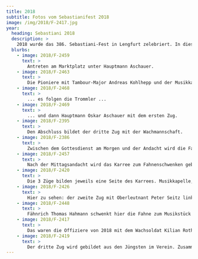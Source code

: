 ```yaml
---
title: 2018
subtitle: Fotos vom Sebastianifest 2018
image: /img/2018/F-2417.jpg
year:
  heading: Sebastiani 2018
  description: >
    2018 wurde das 386. Sebastiani-Fest in Lengfurt zelebriert. In diesem Jahr hatten wir teilweise mit -11 °C zu kämpfen.
  blurbs:
    - image: 2018/F-2459
      text: >
        Antreten am Marktplatz unter Hauptmann Aschauer.
    - image: 2018/F-2463
      text: >
        Die Pioniere mit Tambour-Major Andreas Kohlhepp und der Musikkapelle führen den Marsch an, ...
    - image: 2018/F-2468
      text: >
        ... es folgen die Trommler ...
    - image: 2018/F-2469
      text: >
        ... und dann Hauptmann Oskar Aschauer mit dem ersten Zug.
    - image: 2018/F-2395
      text: >
        Den Abschluss bildet der dritte Zug mit der Wachmannschaft.
    - image: 2018/F-2386
      text: >
        Zwischen dem Gottesdienst am Morgen und der Andacht wird die Fahne am Marktplatz von der Wachmannschaft abwechseln bewacht.
    - image: 2018/F-2457
      text: >
        Nach der Mittagsandacht wird das Karree zum Fahnenschwenken gebildet.
    - image: 2018/F-2420
      text: >
        Die 3 Züge bilden jeweils eine Seite des Karrees. Musikkapelle, Trommler und die Pioniere, die vierte.
    - image: 2018/F-2426
      text: >
        Hier zu sehen: der zweite Zug mit Oberleutnant Peter Seitz links im Bild.
    - image: 2018/F-2448
      text: >
        Fähnrich Thomas Hahmann schwenkt hier die Fahne zum Musikstück "Über den Wellen".
    - image: 2018/F-2417
      text: >
        Das waren die Offiziere von 2018 mit dem Wachsoldat Kilian Roth ganz links.
    - image: 2018/F-2419
      text: >
        Der dritte Zug wird gebildet aus den Jüngsten im Verein. Zusammen mit den Trommlern stellen sie den Nachwuchs für unsere Tradition.
---
```

